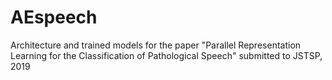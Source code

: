 # AEspeech
Architecture and trained models for the paper "Parallel Representation Learning for the Classification of Pathological Speech" submitted to JSTSP, 2019
